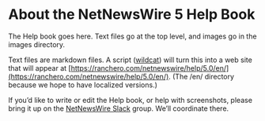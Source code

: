 # About the NetNewsWire 5 Help Book

The Help book goes here. Text files go at the top level, and images go in the images directory.

Text files are markdown files. A script ([wildcat](https://github.com/brentsimmons/wildcat)) will turn this into a web site that will appear at [https://ranchero.com/netnewswire/help/5.0/en/](https://ranchero.com/netnewswire/help/5.0/en/). (The /en/ directory because we hope to have localized versions.)

If you’d like to write or edit the Help book, or help with screenshots, please bring it up on the [NetNewsWire Slack](https://netnewswire.slack.com/join/shared_invite/enQtNjM4MDA1MjQzMDkzLTNlNjBhOWVhYzdhYjA4ZWFhMzQ1MTUxYjU0NTE5ZGY0YzYwZWJhNjYwNTNmNTg2NjIwYWY4YzhlYzk5NmU3ZTc) group. We’ll coordinate there.
